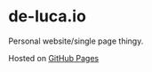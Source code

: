 de-luca.io
=====
Personal website/single page thingy.

Hosted on [GitHub Pages](https://pages.github.com)  
